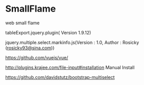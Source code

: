 # SmallFlame
web small flame

 tableExport.jquery.plugin( Version 1.9.12)
 
 jquery.multiple.select.markinfo.js(Version :  1.0, Author  :  Rosicky (rosicky93@sina.com)) 

https://github.com/vuejs/vue/

http://plugins.krajee.com/file-input#installation 
Manual Install

https://github.com/davidstutz/bootstrap-multiselect

